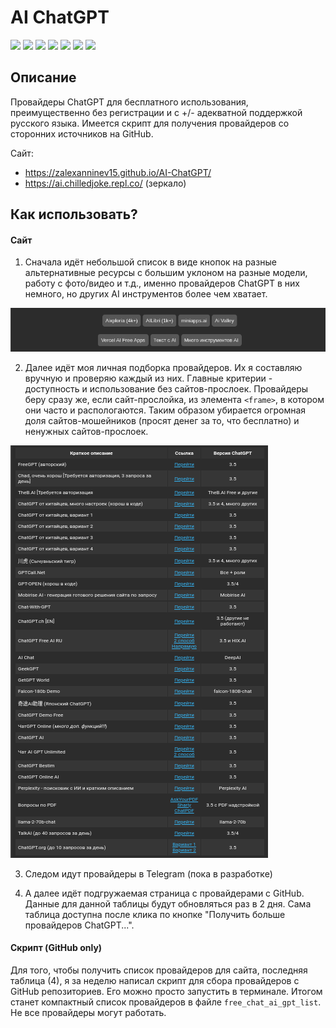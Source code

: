 # AI ChatGPT

[![](https://img.shields.io/github/last-commit/Zalexanninev15/ai-for-all.svg)](https://github.com/Zalexanninev15/ai-for-all/commits/main)
[![](https://img.shields.io/github/stars/Zalexanninev15/ai-for-all.svg)](https://github.com/Zalexanninev15/ai-for-all/stargazers)
[![](https://img.shields.io/github/forks/Zalexanninev15/ai-for-all.svg)](https://github.com/Zalexanninev15/ai-for-all/network/members)
[![](https://img.shields.io/github/issues/Zalexanninev15/ai-for-all.svg)](https://github.com/Zalexanninev15/ai-for-all/issues?q=is%3Aopen+is%3Aissue)
[![](https://img.shields.io/github/issues-closed/Zalexanninev15/ai-for-all.svg)](https://github.com/Zalexanninev15/ai-for-all/issues?q=is%3Aissue+is%3Aclosed)
[![](https://img.shields.io/badge/license-MIT-blue.svg)](LICENSE)
[![](https://img.shields.io/badge/Donate-FFDD00.svg?logo=buymeacoffee&logoColor=black)](https://zalexanninev15-donate.pfm.live/)

## Описание
Провайдеры ChatGPT для бесплатного использования, преимущественно без регистрации и с +/- адекватной поддержкой русского языка. Имеется скрипт для получения провайдеров со сторонних источников на GitHub.

Сайт:
- https://zalexanninev15.github.io/AI-ChatGPT/
- https://ai.chilledjoke.repl.co/ (зеркало)

## Как использовать?

#### Сайт

1. Сначала идёт небольшой список в виде кнопок на разные альтернативные ресурсы с большим уклоном на разные модели, работу с фото/видео и т.д., именно провайдеров ChatGPT в них немного, но других AI инструментов более чем хватает.

![](/assets/1.png)

2. Далее идёт моя личная подборка провайдеров. Их я составляю вручную и проверяю каждый из них. Главные критерии - доступность и использование без сайтов-прослоек. Провайдеры беру сразу же, если сайт-прослойка, из элемента ```<frame>```, в котором они часто и распологаются. Таким образом убирается огромная доля сайтов-мошейников (просят денег за то, что бесплатно) и ненужных сайтов-прослоек.

![](/assets/2.png)

3. Следом идут провайдеры в Telegram (пока в разработке)

4. А далее идёт подгружаемая страница с провайдерами с GitHub. Данные для данной таблицы будут обновляться раз в 2 дня. Сама таблица доступна после клика по кнопке "Получить больше провайдеров ChatGPT...".

#### Скрипт (GitHub only)

Для того, чтобы получить список провайдеров для сайта, последняя таблица (4), я за неделю написал скрипт для сбора провайдеров с GitHub репозиториев. Его можно просто запустить в терминале. Итогом станет компактный список провайдеров в файле `free_chat_ai_gpt_list`. Не все провайдеры могут работать.

